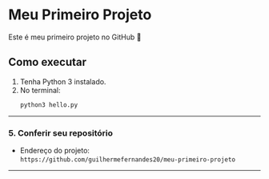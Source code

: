 # Meu Primeiro Projeto

Este é meu primeiro projeto no GitHub 🚀

## Como executar
1. Tenha Python 3 instalado.
2. No terminal:
   ```bash
   python3 hello.py

---

### 5. Conferir seu repositório
- Endereço do projeto:  
  `https://github.com/guilhermefernandes20/meu-primeiro-projeto`  


---


